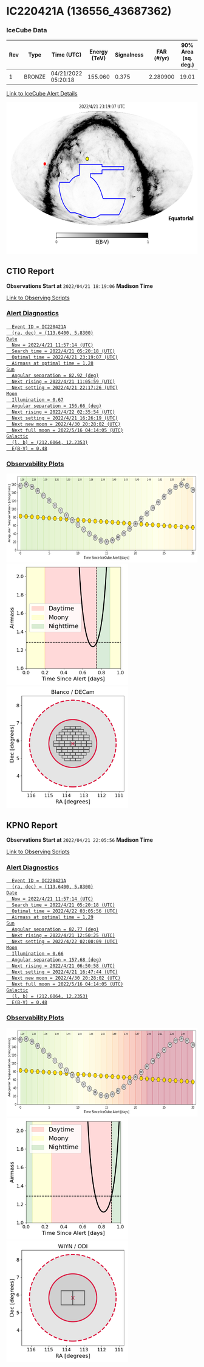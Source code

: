 # IC220421A (136556_43687362)

### IceCube Data

| Rev | Type | Time (UTC) | Energy (TeV) | Signalness | FAR (#/yr) | 90% Area (sq. deg.) |
| --- | --- | --- | --- | --- | --- | --- |
| 1 | BRONZE | 04/21/2022  05:20:18 | 155.060 | 0.375 | 2.280900 | 19.01 |

<a href="https://gcn.gsfc.nasa.gov/gcn/notices_amon_g_b/136556_43687362.amon" target="_blank">Link to IceCube Alert Details</a>

<a href="https://rmorgan10.github.io/AlertMonitoring/IC220421A_1/CTIO_skymap.png" target="_blank">
  <img src="CTIO_skymap.png" alt="CTIO Skymap" style="width:700px;height:400px;">
</a>


## CTIO Report

**Observations Start at**  `2022/04/21 18:19:06`  **Madison Time**

<a href="https://github.com/rmorgan10/AlertMonitoring/blob/main/IC220421A_1/CTIO.json" target="_blank">Link to Observing Scripts

### Alert Diagnostics

```Event
  Event ID = IC220421A
  (ra, dec) = (113.6400, 5.8300)
Date
  Now = 2022/4/21 11:57:14 (UTC)
  Search time = 2022/4/21 05:20:18 (UTC)
  Optimal time = 2022/4/21 23:19:07 (UTC)
  Airmass at optimal time = 1.28
Sun
  Angular separation = 82.92 (deg)
  Next rising = 2022/4/21 11:05:59 (UTC)
  Next setting = 2022/4/21 22:17:26 (UTC)
Moon
  Illumination = 0.67
  Angular separation = 156.66 (deg)
  Next rising = 2022/4/22 02:35:54 (UTC)
  Next setting = 2022/4/21 16:26:19 (UTC)
  Next new moon = 2022/4/30 20:28:02 (UTC)
  Next full moon = 2022/5/16 04:14:05 (UTC)
Galactic
  (l, b) = (212.6064, 12.2353)
  E(B-V) = 0.48
```
### Observability Plots

<a href="https://rmorgan10.github.io/AlertMonitoring/IC220421A_1/CTIO_forecast.png" target="_blank">
  <img src="CTIO_forecast.png" alt="CTIO Forecast" style="width:700px;height:233px;">
</a>

<a href="https://rmorgan10.github.io/AlertMonitoring/IC220421A_1/CTIO_airmass.png" target="_blank">
  <img src="CTIO_airmass.png" alt="CTIO Airmass" style="width:320px;height:320px;">
</a>
<a href="https://rmorgan10.github.io/AlertMonitoring/IC220421A_1/CTIO_fov.png" target="_blank">
  <img src="CTIO_fov.png" alt="CTIO FoV" style="width:320px;height:320px;">
</a>


## KPNO Report

**Observations Start at**  `2022/04/21 22:05:56`  **Madison Time**

<a href="https://github.com/rmorgan10/AlertMonitoring/blob/main/IC220421A_1/KPNO.json" target="_blank">Link to Observing Scripts

### Alert Diagnostics

```Event
  Event ID = IC220421A
  (ra, dec) = (113.6400, 5.8300)
Date
  Now = 2022/4/21 11:57:14 (UTC)
  Search time = 2022/4/21 05:20:18 (UTC)
  Optimal time = 2022/4/22 03:05:56 (UTC)
  Airmass at optimal time = 1.29
Sun
  Angular separation = 82.77 (deg)
  Next rising = 2022/4/21 12:50:25 (UTC)
  Next setting = 2022/4/22 02:00:09 (UTC)
Moon
  Illumination = 0.66
  Angular separation = 157.68 (deg)
  Next rising = 2022/4/21 06:50:58 (UTC)
  Next setting = 2022/4/21 16:47:44 (UTC)
  Next new moon = 2022/4/30 20:28:02 (UTC)
  Next full moon = 2022/5/16 04:14:05 (UTC)
Galactic
  (l, b) = (212.6064, 12.2353)
  E(B-V) = 0.48
```
### Observability Plots

<a href="https://rmorgan10.github.io/AlertMonitoring/IC220421A_1/KPNO_forecast.png" target="_blank">
  <img src="KPNO_forecast.png" alt="KPNO Forecast" style="width:700px;height:233px;">
</a>

<a href="https://rmorgan10.github.io/AlertMonitoring/IC220421A_1/KPNO_airmass.png" target="_blank">
  <img src="KPNO_airmass.png" alt="KPNO Airmass" style="width:320px;height:320px;">
</a>
<a href="https://rmorgan10.github.io/AlertMonitoring/IC220421A_1/KPNO_fov.png" target="_blank">
  <img src="KPNO_fov.png" alt="KPNO FoV" style="width:320px;height:320px;">
</a>


